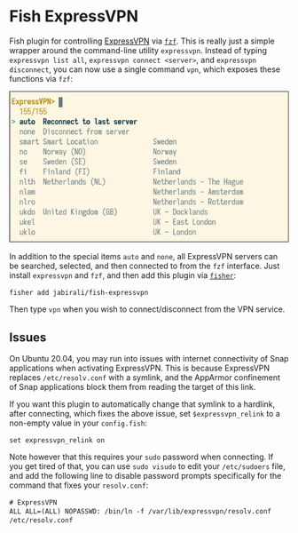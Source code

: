 # Fish ExpressVPN

Fish plugin for controlling [ExpressVPN][1] via [`fzf`][2]. This is really just
a simple wrapper around the command-line utility `expressvpn`. Instead of typing 
`expressvpn list all`, `expressvpn connect <server>`, and `expressvpn disconnect`,
you can now use a single command `vpn`, which exposes these functions via `fzf`:

![screenshot](screenshot.png)

In addition to the special items `auto` and `none`, all ExpressVPN servers 
can be searched, selected, and then connected to from the `fzf` interface.
Just install `expressvpn` and `fzf`, and then add this plugin via [`fisher`][3]:

    fisher add jabirali/fish-expressvpn

Then type `vpn` when you wish to connect/disconnect from the VPN service.

## Issues

On Ubuntu 20.04, you may run into issues with internet connectivity of
Snap applications when activating ExpressVPN. This is because ExpressVPN
replaces `/etc/resolv.conf` with a symlink, and the AppArmor confinement
of Snap applications block them from reading the target of this link. 

If you want this plugin to automatically change that symlink to a 
hardlink, after connecting, which fixes the above issue, set
`$expressvpn_relink` to a non-empty value in your `config.fish`:

    set expressvpn_relink on

Note however that this requires your `sudo` password when connecting.
If you get tired of that, you can use `sudo visudo` to edit your
`/etc/sudoers` file, and add the following line to disable password
prompts specifically for the command that fixes your `resolv.conf`:

    # ExpressVPN
    ALL ALL=(ALL) NOPASSWD: /bin/ln -f /var/lib/expressvpn/resolv.conf /etc/resolv.conf

[1]: https://www.expressvpn.com/
[2]: https://github.com/junegunn/fzf
[3]: https://github.com/jorgebucaran/fisher
